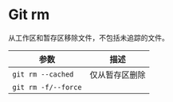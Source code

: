 # Git rm

从工作区和暂存区移除文件，不包括未追踪的文件。

| 参数                | 描述           |
| ------------------- | -------------- |
| `git rm --cached`   | 仅从暂存区删除 |
| `git rm -f/--force` |                |